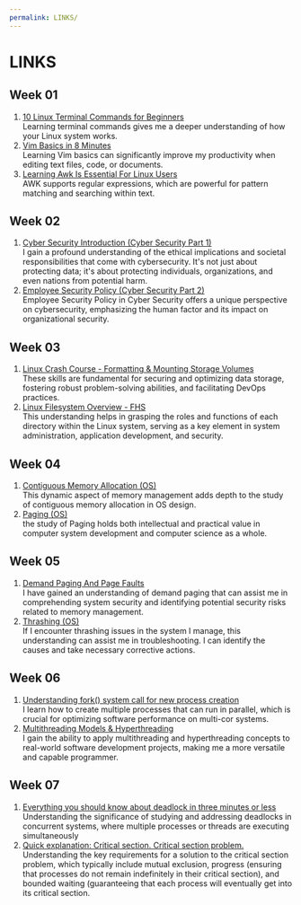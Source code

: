 ```yaml
---
permalink: LINKS/
---
```


# LINKS

## Week 01
1. [10 Linux Terminal Commands for Beginners](https://www.youtube.com/watch?v=CpTfQ-q6MPU) <br/>
Learning terminal commands gives me a deeper understanding of how your Linux system works.
2. [Vim Basics in 8 Minutes](https://www.youtube.com/watch?v=ggSyF1SVFr4) <br/>
Learning Vim basics can significantly improve my productivity when editing text files, code, or documents.
3. [Learning Awk Is Essential For Linux Users](https://www.youtube.com/watch?v=9YOZmI-zWok) <br/>
AWK supports regular expressions, which are powerful for pattern matching and searching within text.

## Week 02
1. [Cyber Security Introduction (Cyber Security Part 1)](https://www.youtube.com/watch?v=rcDO8km6R6c) <br/>
I gain a profound understanding of the ethical implications and societal responsibilities that come with cybersecurity. It's not just about protecting data; it's about protecting individuals, organizations, and even nations from potential harm.
2. [Employee Security Policy (Cyber Security Part 2)](https://www.youtube.com/watch?v=CivG_2UqKMg) <br/>
Employee Security Policy in Cyber Security offers a unique perspective on cybersecurity, emphasizing the human factor and its impact on organizational security.

## Week 03
1. [Linux Crash Course - Formatting & Mounting Storage Volumes](https://www.youtube.com/watch?v=2Z6ouBYfZr8) <br/>
These skills are fundamental for securing and optimizing data storage, fostering robust problem-solving abilities, and facilitating DevOps practices.
2. [Linux Filesystem Overview - FHS](https://www.youtube.com/watch?v=Um7VxGqAd1g) <br/>
This understanding helps in grasping the roles and functions of each directory within the Linux system, serving as a key element in system administration, application development, and security.

## Week 04
1. [Contiguous Memory Allocation (OS)](https://www.youtube.com/watch?v=dFrDy8910j8) <br/>
This dynamic aspect of memory management adds depth to the study of contiguous memory allocation in OS design.
2. [Paging (OS)](https://www.youtube.com/watch?v=LKYKp_ZzlvM) <br/>
the study of Paging holds both intellectual and practical value in computer system development and computer science as a whole.

## Week 05
1. [Demand Paging And Page Faults](https://www.youtube.com/watch?v=58TYdisGrX0) <br/>
I have gained an understanding of demand paging that can assist me in comprehending system security and identifying potential security risks related to memory management.
2. [Thrashing (OS)](https://www.youtube.com/watch?v=vtyXZWp9Fsk) <br/>
If I encounter thrashing issues in the system I manage, this understanding can assist me in troubleshooting. I can identify the causes and take necessary corrective actions.

## Week 06
1. [Understanding fork() system call for new process creation](https://www.youtube.com/watch?v=PwxTbksJ2fo) <br/>
I learn how to create multiple processes that can run in parallel, which is crucial for optimizing software performance on multi-cor systems.
2. [Multithreading Models & Hyperthreading](https://www.youtube.com/watch?v=HW2Wcx-ktsc)<br/>
I gain the ability to apply multithreading and hyperthreading concepts to real-world software development projects, making me a more versatile and capable programmer.

## Week 07
1. [Everything you should know about deadlock in three minutes or less](https://www.youtube.com/watch?v=oEbXlSH8hyE) <br/>
Understanding the significance of studying and addressing deadlocks in concurrent systems, where multiple processes or threads are executing simultaneously
2. [Quick explanation: Critical section. Critical section problem.](https://www.youtube.com/watch?v=BSX1YEoCVgA) <br/>
Understanding the key requirements for a solution to the critical section problem, which typically include mutual exclusion, progress (ensuring that processes do not remain indefinitely in their critical section), and bounded waiting (guaranteeing that each process will eventually get into its critical section.
